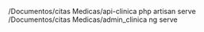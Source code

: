 /Documentos/citas Medicas/api-clinica
php artisan serve
/Documentos/citas Medicas/admin_clinica
ng serve
